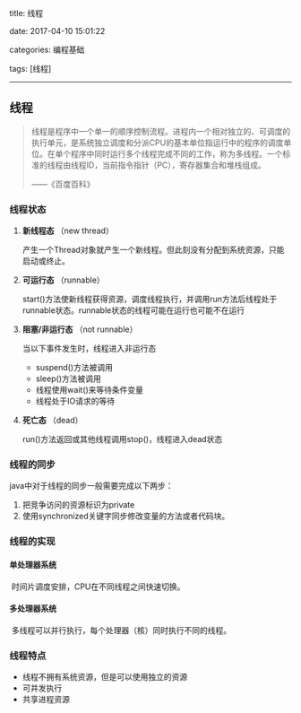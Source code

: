 title: 线程

date: 2017-04-10 15:01:22

categories: 编程基础

tags: [线程]

---

## 线程

> 线程是程序中一个单一的顺序控制流程。进程内一个相对独立的、可调度的执行单元，是系统独立调度和分派CPU的基本单位指运行中的程序的调度单位。在单个程序中同时运行多个线程完成不同的工作，称为多线程。一个标准的线程由线程ID，当前指令指针（PC），寄存器集合和堆栈组成。
>
> ——《百度百科》

### 线程状态

1. **新线程态** （new thread）

   产生一个Thread对象就产生一个新线程。但此刻没有分配到系统资源，只能启动或终止。

2. **可运行态** （runnable）

   start()方法使新线程获得资源，调度线程执行，并调用run方法后线程处于runnable状态。runnable状态的线程可能在运行也可能不在运行

3. **阻塞/非运行态** （not runnable）

   当以下事件发生时，线程进入非运行态

   * suspend()方法被调用
   * sleep()方法被调用
   * 线程使用wait()来等待条件变量
   * 线程处于IO请求的等待

4. **死亡态** （dead）

   run()方法返回或其他线程调用stop()，线程进入dead状态

### 线程的同步

java中对于线程的同步一般需要完成以下两步：

1.  把竞争访问的资源标识为private
2. 使用synchronized关键字同步修改变量的方法或者代码块。

### 线程的实现

#### 单处理器系统

​	时间片调度安排，CPU在不同线程之间快速切换。

#### 多处理器系统

​	多线程可以并行执行，每个处理器（核）同时执行不同的线程。

### 线程特点

* 线程不拥有系统资源，但是可以使用独立的资源
* 可并发执行
* 共享进程资源

